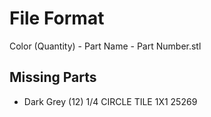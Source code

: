 # File Format

Color (Quantity) - Part Name - Part Number.stl

## Missing  Parts

* Dark Grey (12) 1/4 CIRCLE TILE 1X1 25269
